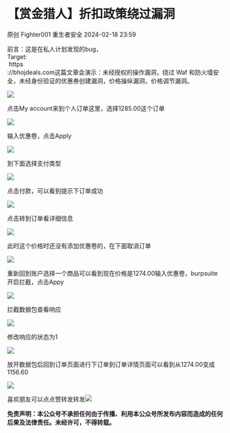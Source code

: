 #  【赏金猎人】折扣政策绕过漏洞   
原创 Fighter001  重生者安全   2024-02-18 23:59  
  
前言：这是在私人计划发现的bug，  
Target:  
 https  
://bhojdeals.com这篇文章会演示：未经授权的操作漏洞，绕过 Waf 和防火墙安全，未经身份验证的优惠券创建漏洞，价格操纵漏洞，价格调节漏洞。  
  
![](https://mmbiz.qpic.cn/sz_mmbiz_png/SEVwkT7gYkmFKjDU4c2HibJuXEVXNtpmicUlYcgibrzMXpSnAMbialFnDQUsqUQJict3IPNDNEmTIuQXDSRAERUcMEQ/640?wx_fmt=png&from=appmsg "")  
  
点击My account来到个人订单这里，选择1285.00这个订单  
  
![](https://mmbiz.qpic.cn/sz_mmbiz_png/SEVwkT7gYkmFKjDU4c2HibJuXEVXNtpmicgJTuV4iaIOoUZwrQbsA4YyTaUefnJpic6eaqpmeQWHcXX9wH2tib1bnzw/640?wx_fmt=png&from=appmsg "")  
  
输入优惠卷，点击Apply  
  
![](https://mmbiz.qpic.cn/sz_mmbiz_png/SEVwkT7gYkmFKjDU4c2HibJuXEVXNtpmic8Sbxk31dibcH3QAjKBr7picSuD8ibCttE6AdIFMMVda0LRyLvOdSeCtLA/640?wx_fmt=png&from=appmsg "")  
  
到下面选择支付类型  
  
![](https://mmbiz.qpic.cn/sz_mmbiz_png/SEVwkT7gYkmFKjDU4c2HibJuXEVXNtpmic2sDzJsIXKOO4qxLCvStgJzEs18OT1m7aJjRiaZ78vLk1UW3sAxYcwdw/640?wx_fmt=png&from=appmsg "")  
  
点击付款，可以看到提示下订单成功  
  
![](https://mmbiz.qpic.cn/sz_mmbiz_png/SEVwkT7gYkmFKjDU4c2HibJuXEVXNtpmic61SGgWKeIsOLln5bgUOEq0wzVRKSvYicqx2LZibMS5cfe1ftUpmMqibMA/640?wx_fmt=png&from=appmsg "")  
  
点击转到订单看详细信息  
  
![](https://mmbiz.qpic.cn/sz_mmbiz_png/SEVwkT7gYkmFKjDU4c2HibJuXEVXNtpmicWcCJugw6ng0Fib0iaYFetq8d3ggGA6K8YibhOODpEzbTO6pBWltR4p1Hw/640?wx_fmt=png&from=appmsg "")  
  
此时这个价格时还没有添加优惠卷的，在下面取消订单  
  
![](https://mmbiz.qpic.cn/sz_mmbiz_png/SEVwkT7gYkmFKjDU4c2HibJuXEVXNtpmicwzY8Ir3p2EUlo5T3lxPXnX6vS45zd1jt9rQPfGfctqHo73oiaYb2ZUw/640?wx_fmt=png&from=appmsg "")  
  
重新回到账户选择一个商品可以看到现在价格是1274.00输入优惠卷，burpsuite开启拦截，点击Appy  
  
![](https://mmbiz.qpic.cn/sz_mmbiz_png/SEVwkT7gYkmFKjDU4c2HibJuXEVXNtpmicBGV8A6tGScnGABvzx8rwkJUr9MLibES4uNKPBaar8QMLs704GMc4bPQ/640?wx_fmt=png&from=appmsg "")  
  
拦截数据包查看响应  
  
![](https://mmbiz.qpic.cn/sz_mmbiz_png/SEVwkT7gYkmFKjDU4c2HibJuXEVXNtpmicIEU1jSM2bicnNG3sHfZmM1tZz4chnXaThNHu3TJEIA6uewHaS1APYSQ/640?wx_fmt=png&from=appmsg "")  
  
修改响应的状态为1  
  
![](https://mmbiz.qpic.cn/sz_mmbiz_png/SEVwkT7gYkmFKjDU4c2HibJuXEVXNtpmiceDCFZ4fW69TIrE2trW32LibaYkhqya9zSHzOkRYdYmZRgWnKWnib4pibw/640?wx_fmt=png&from=appmsg "")  
  
放开数据包后回到订单页面进行下订单到订单详情页面可以看到从1274.00变成1156.60  
  
![](https://mmbiz.qpic.cn/sz_mmbiz_png/SEVwkT7gYkmFKjDU4c2HibJuXEVXNtpmicMNOF1CouMVZFua5r9cDXoeXDzX3Nc7DaAkDfictJar6rbjl7g3JOw9A/640?wx_fmt=png&from=appmsg "")  
  
喜欢朋友可以点点赞转发转发![](https://res.wx.qq.com/t/wx_fed/we-emoji/res/v1.3.10/assets/Expression/Expression_29@2x.png "")  
  
  
**免责声明：本公众号不承担任何由于传播、利用本公众号所发布内容而造成的任何后果及法律责任。未经许可，不得转载。**  
  
